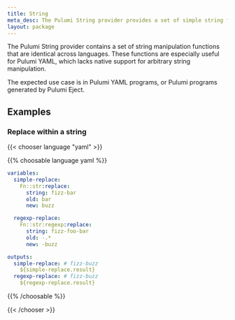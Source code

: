 ```yaml
---
title: String
meta_desc: The Pulumi String provider provides a set of simple string functions accessible from all languages (including Pulumi YAML).
layout: package
---
```


The Pulumi String provider contains a set of string manipulation functions that are
identical across languages. These functions are especially useful for Pulumi YAML, which
lacks native support for arbitrary string manipulation.

The expected use case is in Pulumi YAML programs, or Pulumi programs generated by Pulumi Eject.

## Examples

### Replace within a string

{{< chooser language "yaml" >}}

{{% choosable language yaml %}}

```yaml
variables:
  simple-replace:
    Fn::str:replace:
      string: fizz-bar
      old: bar
      new: buzz

  regexp-replace:
    Fn::str:regexp:replace:
      string: fizz-foo-bar
      old: -.*
      new: -buzz

outputs:
  simple-replace: # fizz-buzz
    ${simple-replace.result}
  regexp-replace: # fizz-buzz
    ${regexp-replace.result}
```

{{% /choosable %}}

{{< /chooser >}}
